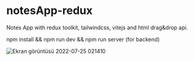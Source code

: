 # notesApp-redux
Notes App with redux toolkit, tailwindcss, vitejs and html drag&amp;drop api.

npm install && npm run dev && npm run server (for backend)

![Ekran görüntüsü 2022-07-25 021410](https://user-images.githubusercontent.com/31244930/180669944-91e1797e-ccaa-45ec-9e1f-0998acb14e97.png)
